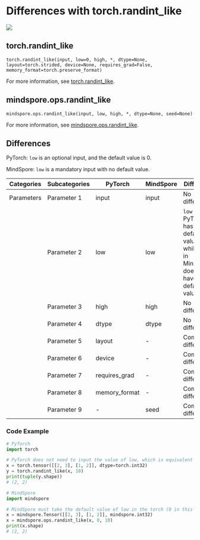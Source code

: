 # Differences with torch.randint_like

<a href="https://gitee.com/mindspore/docs/blob/master/docs/mindspore/source_en/note/api_mapping/pytorch_diff/randint_like.md" target="_blank"><img src="https://mindspore-website.obs.cn-north-4.myhuaweicloud.com/website-images/master/resource/_static/logo_source_en.png"></a>

## torch.randint_like

```text
torch.randint_like(input, low=0, high, *, dtype=None, layout=torch.strided, device=None, requires_grad=False, memory_format=torch.preserve_format)
```

For more information, see [torch.randint_like](https://pytorch.org/docs/1.8.1/generated/torch.randint_like.html#randint_like).

## mindspore.ops.randint_like

```text
mindspore.ops.randint_like(input, low, high, *, dtype=None, seed=None)
```

For more information, see [mindspore.ops.randint_like](https://www.mindspore.cn/docs/en/master/api_python/ops/mindspore.ops.randint_like.html#mindspore.ops.randint_like).

## Differences

PyTorch: `low` is an optional input, and the default value is 0.

MindSpore: `low` is a mandatory input with no default value.

| Categories | Subcategories |PyTorch | MindSpore | Difference                                    |
| ---- | ----- | ------- | --------- | -----------------------------------------------------------|
| Parameters  | Parameter 1 | input         | input     | No difference                                  |
|   | Parameter 2 | low           | low       | `low` in PyTorch has a default value of 0, while `low` in MindSpore does not have a default value |
|   | Parameter 3 | high          | high      | No difference                                  |
|   | Parameter 4 | dtype         | dtype     | No difference                                  |
|   | Parameter 5 | layout        | -         | Common differences                                 |
|   | Parameter 6 | device        | -         | Common differences                                 |
|   | Parameter 7 | requires_grad | -         | Common differences                                 |
|   | Parameter 8 | memory_format | -         | Common differences                                 |
|   | Parameter 9 | -             | seed      | Common differences                                 |

### Code Example

```python
# PyTorch
import torch

# PyTorch does not need to input the value of low, which is equivalent to low=0 in MindSpore.
x = torch.tensor([[2, 3], [1, 2]], dtype=torch.int32)
y = torch.randint_like(x, 10)
print(tuple(y.shape))
# (2, 2)

# MindSpore
import mindspore

# MindSpore must take the default value of low in the torch (0 in this case) and pass it in as input.
x = mindspore.Tensor([[2, 3], [1, 2]], mindspore.int32)
x = mindspore.ops.randint_like(x, 0, 10)
print(x.shape)
# (2, 2)
```
